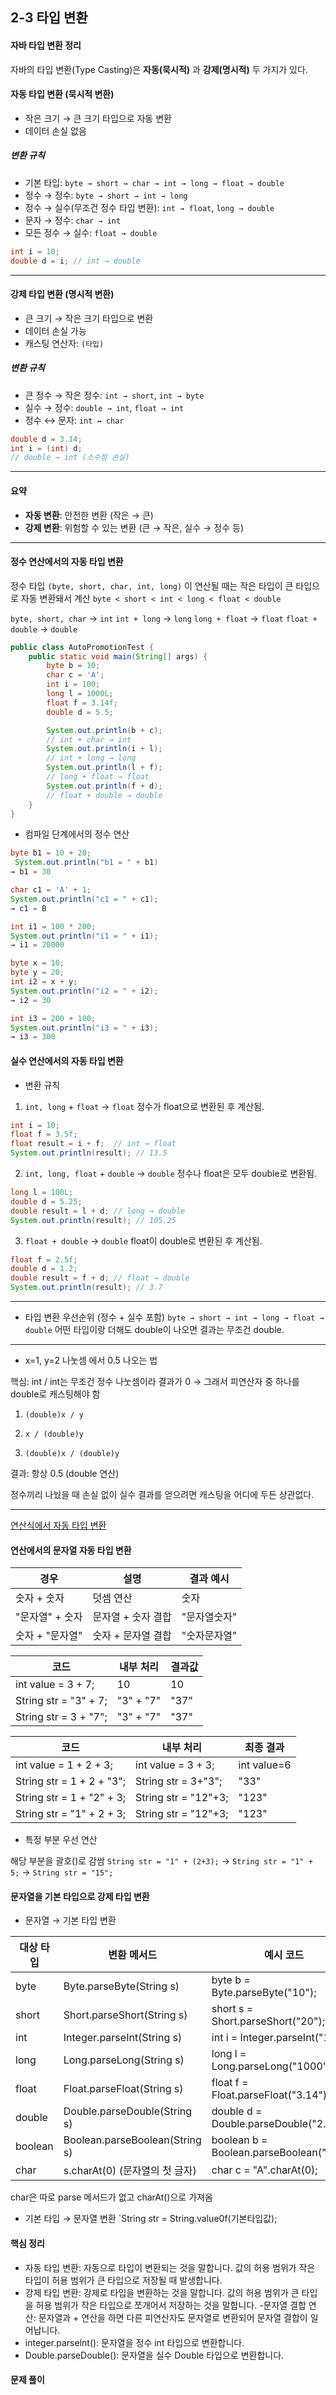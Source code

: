 ## 2-3 타입 변환

#### 자바 타입 변환 정리

자바의 타입 변환(Type Casting)은 **자동(묵시적)** 과 **강제(명시적)** 두 가지가 있다.

#### 자동 타입 변환 (묵시적 변환)

- 작은 크기 → 큰 크기 타입으로 자동 변환
- 데이터 손실 없음

##### 변환 규칙
- 기본 타입:
`byte → short → char → int → long → float → double`
- 정수 → 정수:
`byte → short → int → long`
- 정수 → 실수(무조건 정수 타입 변환):
`int → float`, `long → double`
- 문자 → 정수:
`char → int`
- 모든 정수 → 실수:
`float → double`
```java
int i = 10;
double d = i; // int → double
```
---

#### 강제 타입 변환 (명시적 변환)

- 큰 크기 → 작은 크기 타입으로 변환
- 데이터 손실 가능
- 캐스팅 연산자: `(타입)`

##### 변환 규칙
- 큰 정수 → 작은 정수: `int → short`, `int → byte`
- 실수 → 정수: `double → int`, `float → int`
- 정수 ↔ 문자: `int ↔ char`

```java
double d = 3.14;
int i = (int) d;
// double → int (소수점 손실)
```

---

#### 요약

- **자동 변환**: 안전한 변환 (작은 → 큰)  
- **강제 변환**: 위험할 수 있는 변환 (큰 → 작은, 실수 → 정수 등)

---

#### 정수 연산에서의 자동 타입 변환
정수 타입 `(byte, short, char, int, long)` 이 연산될 때는 작은 타입이 큰 타입으로 자동 변환돼서 계산
`byte < short < int < long < float < double`

`byte, short, char` → `int`
`int + long` → `long`
`long + float` → `float`
`float + double` → `double`

```java
public class AutoPromotionTest {
    public static void main(String[] args) {
        byte b = 10;
        char c = 'A';
        int i = 100;
        long l = 1000L;
        float f = 3.14f;
        double d = 5.5;

        System.out.println(b + c);   
        // int + char → int
        System.out.println(i + l);   
        // int + long → long
        System.out.println(l + f);   
        // long + float → float
        System.out.println(f + d);   
        // float + double → double
    }
}
```

- 컴파일 단계에서의 정수 연산
```java
byte b1 = 10 + 20;
 System.out.println("b1 = " + b1)
→ b1 = 30
```
```java
char c1 = 'A' + 1; 
System.out.println("c1 = " + c1);
→ c1 = B
```
```java
int i1 = 100 * 200;  
System.out.println("i1 = " + i1);
→ i1 = 20000
```
```java
byte x = 10;
byte y = 20;
int i2 = x + y; 
System.out.println("i2 = " + i2);
→ i2 = 30
```
```java
int i3 = 200 + 100;  
System.out.println("i3 = " + i3);
→ i3 = 300
```

#### 실수 연산에서의 자동 타입 변환

- 변환 규칙

1. `int, long` + `float` → `float`
정수가 float으로 변환된 후 계산됨.
```java
int i = 10;
float f = 3.5f;
float result = i + f;  // int → float
System.out.println(result); // 13.5
```
2. `int, long, float` + `double` → `double`
정수나 float은 모두 double로 변환됨.
```java
long l = 100L;
double d = 5.25;
double result = l + d; // long → double
System.out.println(result); // 105.25
```

3. `float + double` → `double`
float이 double로 변환된 후 계산됨.
```java
float f = 2.5f;
double d = 1.2;
double result = f + d; // float → double
System.out.println(result); // 3.7
```
---
- 타입 변환 우선순위 (정수 + 실수 포함)
`byte → short → int → long → float → double`
어떤 타입이랑 더해도 double이 나오면 결과는 무조건 double.
---
- x=1, y=2 나눗셈 에서 0.5 나오는 법

핵심: int / int는 무조건 정수 나눗셈이라 결과가 0
→ 그래서 피연산자 중 하나를 double로 캐스팅해야 함

1. `(double)x / y`

2. `x / (double)y`

3. `(double)x / (double)y`

결과: 항상 0.5 (double 연산)

정수끼리 나눴을 때 손실 없이 실수 결과를 얻으려면 캐스팅을 어디에 두든 상관없다.

---

[연산식에서 자동 타입 변환](_0203_4.java)

#### 연산에서의 문자열 자동 타입 변환

| 경우                | 설명               | 결과 예시        |
|---------------------|--------------------|-----------------|
| 숫자 + 숫자         | 덧셈 연산          | 숫자             |
| "문자열" + 숫자     | 문자열 + 숫자 결합 | "문자열숫자"     |
| 숫자 + "문자열"     | 숫자 + 문자열 결합 | "숫자문자열"     |

| 코드                          | 내부 처리              | 결과값   |
|-------------------------------|------------------------|----------|
| int value = 3 + 7;            | 10                     | 10       |
| String str = "3" + 7;         | "3" + "7"              | "37"     |
| String str = 3 + "7";         | "3" + "7"              | "37"     |

| 코드                          | 내부 처리          | 최종 결과    |
|-------------------------------|--------------------|--------------|
| int value = 1 + 2 + 3;        | int value = 3 + 3; | int value=6  |
| String str = 1 + 2 + "3";     | String str = 3+"3";| "33"         |
| String str = 1 + "2" + 3;     | String str = "12"+3;| "123"       |
| String str = "1" + 2 + 3;     | String str = "12"+3;| "123"       |

- 특정 부분 우선 연산

해당 부분을 괄호()로 감쌈
`String str = "1" + (2+3);` → `String str = "1" + 5;` → `String str = "15";`

#### 문자열을 기본 타입으로 강제 타입 변환

- 문자열 → 기본 타입 변환

| 대상 타입   | 변환 메서드                        | 예시 코드                          | 결과 값   |
|-------------|-----------------------------------|-------------------------------------|-----------|
| byte        | Byte.parseByte(String s)          | byte b = Byte.parseByte("10");      | 10        |
| short       | Short.parseShort(String s)        | short s = Short.parseShort("20");   | 20        |
| int         | Integer.parseInt(String s)        | int i = Integer.parseInt("123");    | 123       |
| long        | Long.parseLong(String s)          | long l = Long.parseLong("1000");    | 1000L     |
| float       | Float.parseFloat(String s)        | float f = Float.parseFloat("3.14"); | 3.14f     |
| double      | Double.parseDouble(String s)      | double d = Double.parseDouble("2.71"); | 2.71  |
| boolean     | Boolean.parseBoolean(String s)    | boolean b = Boolean.parseBoolean("true"); | true |
| char        | s.charAt(0) (문자열의 첫 글자)    | char c = "A".charAt(0);             | 'A'       |

char은 따로 parse 메서드가 없고 charAt()으로 가져옴

- 기본 타입 → 문자열 변환
`String str = String.value0f(기본타입값);

#### 핵심 정리
- 자동 타입 변환: 자동으로 타입이 변환되는 것을 말합니다. 값의 허용 범위가 작은 타입이 허용 범위가 큰 타입으로 저장될 때 발생합니다.
- 강제 타입 변환: 강제로 타입을 변환하는 것을 말합니다. 값의 허용 범위가 큰 타입을 허용 범위가 작은 타입으로 쪼개어서 저장하는 것을 말합니다.
-문자열 결합 연산: 문자열과 + 연산을 하면 다른 피연산자도 문자열로 변환되어 문자열 결합이 일어납니다.
- integer.parselnt(): 문자열을 정수 int 타입으로 변환합니다.
- Double.parseDouble(): 문자열을 실수 Double 타입으로 변환합니다.

#### 문제 풀이
